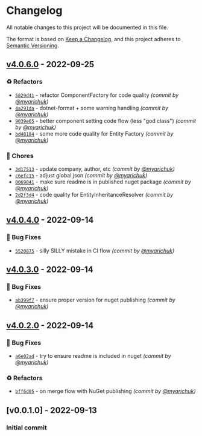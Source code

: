 # Changelog
All notable changes to this project will be documented in this file.

The format is based on [Keep a Changelog](https://keepachangelog.com/en/1.0.0/),
and this project adheres to [Semantic Versioning](https://semver.org/spec/v2.0.0.html).

## [v4.0.6.0] - 2022-09-25
### :recycle: Refactors
- [`5829d41`](https://github.com/myarichuk/RoguelikeToolkit.Entities/commit/5829d410a51d148d1d4ae59c10ecfc3f453e97b1) - refactor ComponentFactory for code quality *(commit by [@myarichuk](https://github.com/myarichuk))*
- [`4a291da`](https://github.com/myarichuk/RoguelikeToolkit.Entities/commit/4a291dab38e57d9cab2879bfb88555eb1983b546) - dotnet-format + some warning handling *(commit by [@myarichuk](https://github.com/myarichuk))*
- [`9039e65`](https://github.com/myarichuk/RoguelikeToolkit.Entities/commit/9039e6565305a444101be4f05ba7267258bf023f) - better component setting code flow (less "god class") *(commit by [@myarichuk](https://github.com/myarichuk))*
- [`bd48184`](https://github.com/myarichuk/RoguelikeToolkit.Entities/commit/bd481848d93a46c15dcef261c2c5afeccbfb245a) - some more code quality for Entity Factory *(commit by [@myarichuk](https://github.com/myarichuk))*

### :wrench: Chores
- [`3d17513`](https://github.com/myarichuk/RoguelikeToolkit.Entities/commit/3d17513ba25a3b26601b9c38482187a12f437570) - update company, author, etc *(commit by [@myarichuk](https://github.com/myarichuk))*
- [`c6efc15`](https://github.com/myarichuk/RoguelikeToolkit.Entities/commit/c6efc150886c5c797991059d49ec14282bf18516) - adjust global.json *(commit by [@myarichuk](https://github.com/myarichuk))*
- [`0069841`](https://github.com/myarichuk/RoguelikeToolkit.Entities/commit/0069841dc49b1127292e40f804efab41f21071a0) - make sure readme is in published nuget package *(commit by [@myarichuk](https://github.com/myarichuk))*
- [`2d2f3d4`](https://github.com/myarichuk/RoguelikeToolkit.Entities/commit/2d2f3d48f1527fb33ba52e4f782ff9484f4251cb) - code quality for EntityInheritanceResolver *(commit by [@myarichuk](https://github.com/myarichuk))*


## [v4.0.4.0] - 2022-09-14
### :bug: Bug Fixes
- [`5520875`](https://github.com/myarichuk/RoguelikeToolkit.Entities/commit/5520875fbf97d192213ecb5ead4baaf4450ef710) - silly SILLY mistake in CI flow *(commit by [@myarichuk](https://github.com/myarichuk))*


## [v4.0.3.0] - 2022-09-14
### :bug: Bug Fixes
- [`ab399f7`](https://github.com/myarichuk/RoguelikeToolkit.Entities/commit/ab399f7bbacd47e32dad3e404cad843fde9ed2ae) - ensure proper version for nuget publishing *(commit by [@myarichuk](https://github.com/myarichuk))*


## [v4.0.2.0] - 2022-09-14
### :bug: Bug Fixes
- [`a6e02ad`](https://github.com/myarichuk/RoguelikeToolkit.Entities/commit/a6e02ad67c7aa6f826cd47c87995ea8558d66cbc) - try to ensure readme is included in nuget *(commit by [@myarichuk](https://github.com/myarichuk))*

### :recycle: Refactors
- [`bff6d05`](https://github.com/myarichuk/RoguelikeToolkit.Entities/commit/bff6d050a4be033b60f2cb4d18b0e093c793a39c) - on merge flow with NuGet publishing *(commit by [@myarichuk](https://github.com/myarichuk))*


## [v0.0.1.0] - 2022-09-13
### Initial commit
[v4.0.2.0]: https://github.com/myarichuk/RoguelikeToolkit.Entities/compare/v4.0.1.0...v4.0.2.0
[v4.0.3.0]: https://github.com/myarichuk/RoguelikeToolkit.Entities/compare/v4.0.2.0...v4.0.3.0
[v4.0.4.0]: https://github.com/myarichuk/RoguelikeToolkit.Entities/compare/v4.0.3.0...v4.0.4.0
[v4.0.6.0]: https://github.com/myarichuk/RoguelikeToolkit.Entities/compare/v4.0.4.0...v4.0.6.0